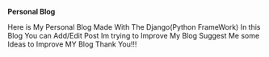 **Personal Blog**

Here is My Personal Blog Made With The Django(Python FrameWork)
In this Blog You can Add/Edit Post
Im trying to Improve My Blog Suggest Me some Ideas to Improve MY Blog
Thank You!!!
